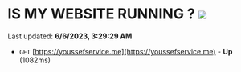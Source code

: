 # IS MY WEBSITE RUNNING ? [![](https://img.shields.io/static/v1?label=Sponsor&message=%E2%9D%A4&logo=GitHub&color=%23fe8e86)](https://github.com/sponsors/<username>)

Last updated: **6/6/2023, 3:29:29 AM**

- `GET` [https://youssefservice.me](https://youssefservice.me) - **Up** (1082ms)
